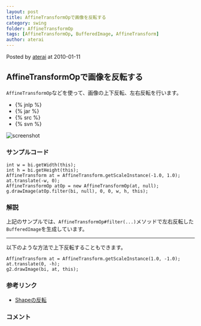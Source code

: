 ```yaml
---
layout: post
title: AffineTransformOpで画像を反転する
category: swing
folder: AffineTransformOp
tags: [AffineTransformOp, BufferedImage, AffineTransform]
author: aterai
---
```


Posted by [aterai](http://terai.xrea.jp/aterai.html) at 2010-01-11

## AffineTransformOpで画像を反転する
`AffineTransformOp`などを使って、画像の上下反転、左右反転を行います。

- {% jnlp %}
- {% jar %}
- {% src %}
- {% svn %}

<!-- dummy comment line for breaking list -->

![screenshot](https://lh5.googleusercontent.com/_9Z4BYR88imo/TQTHczsN2NI/AAAAAAAAARM/D8gpa0-KfEI/s800/AffineTransformOp.png)

### サンプルコード
<pre class="prettyprint"><code>int w = bi.getWidth(this);
int h = bi.getHeight(this);
AffineTransform at = AffineTransform.getScaleInstance(-1.0, 1.0);
at.translate(-w, 0);
AffineTransformOp atOp = new AffineTransformOp(at, null);
g.drawImage(atOp.filter(bi, null), 0, 0, w, h, this);
</code></pre>

### 解説
上記のサンプルでは、`AffineTransformOp#filter(...)`メソッドで左右反転した`BufferedImage`を生成しています。

- - - -
以下のような方法で上下反転することもできます。

<pre class="prettyprint"><code>AffineTransform at = AffineTransform.getScaleInstance(1.0, -1.0);
at.translate(0, -h);
g2.drawImage(bi, at, this);
</code></pre>

### 参考リンク
- [Shapeの反転](http://terai.xrea.jp/Swing/HorizontalFlip.html)

<!-- dummy comment line for breaking list -->

### コメント
